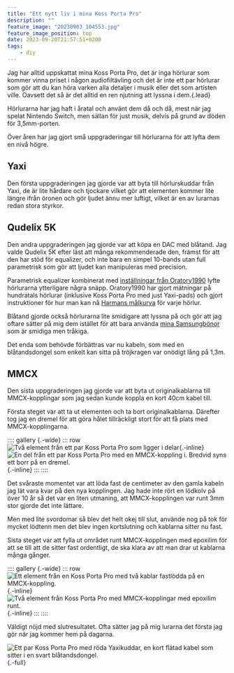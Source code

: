 ```yaml
---
title: "Ett nytt liv i mina Koss Porta Pro"
description: ""
feature_image: "20230903_104553.jpg"
feature_image_position: top
date: 2023-09-20T21:57:51+0200
tags:
    - diy
---
```


Jag har alltid uppskattat mina Koss Porta Pro, det är inga hörlurar som kommer vinna priset i någon audiofiltävling och det är inte ett par hörlurar som gör att du kan höra varken alla detaljer i musik eller det som artisten ville. Oavsett det så är det alltid en ren njutning att lyssna i dem.{.lead}

Hörlurarna har jag haft i åratal och använt dem då och då, mest när jag spelat Nintendo Switch, men sällan för just musik, delvis på grund av döden för 3,5mm-porten.

Över åren har jag gjort små uppgraderingar till hörlurarna för att lyfta dem en nivå högre.

## Yaxi

Den första uppgraderingen jag gjorde var att byta till hörlurskuddar från Yaxi, de är lite hårdare och tjockare vilket gör att elementen kommer lite längre ifrån öronen och gör ljudet ännu mer luftigt, vilket är en av lurarnas redan stora styrkor.

## Qudelix 5K

Den andra uppgraderingen jag gjorde var att köpa en DAC med blåtand. Jag valde Qudelix 5K efter läst att många rekommenderade den, främst för att den har stöd för equalizer, och inte bara en simpel 10-bands utan full parametrisk som gör att ljudet kan manipuleras med precision.

Parametrisk equalizer kombinerat med [inställningar från Oratory1990](https://old.reddit.com/r/oratory1990/comments/jx27p7/the_effect_of_yaxi_earpads_on_the_koss_porta_pro/) lyfte hörlurarna ytterligare några snäpp. Oratory1990 har gjort mätningar på hundratals hörlurar (inklusive Koss Porta Pro med just Yaxi-pads) och gjort instruktioner för hur man kan nå [Harmans målkurva](https://www.headphonesty.com/2020/04/harman-target-curves-part-1/) för varje hörlur.

Blåtand gjorde också hörlurarna lite smidigare att lyssna på och gör att jag oftare sätter på mig dem istället för att bara använda [mina Samsungbönor](https://www.samsung.com/se/audio-sound/galaxy-buds/galaxy-buds-live-mystic-black-sm-r180nzkaeub/) som är smidiga men tråkiga.

Det enda som behövde förbättras var nu kabeln, som med en blåtandsdongel som enkelt kan sitta på tröjkragen var onödigt lång på 1,3m.

## MMCX

Den sista uppgraderingen jag gjorde var att byta ut originalkablarna till MMCX-kopplingar som jag sedan kunde koppla en kort 40cm kabel till.

Första steget var att ta ut elementen och ta bort originalkablarna. Därefter tog jag en dremel för att göra hålet tillräckligt stort för att få plats med MMCX-kopplingarna.


:::: gallery {.-wide}
::: row
![Två element från ett par Koss Porta Pro som ligger i delar](20230903_092343.jpg){.-inline}
![En del från ett par Koss Porta Pro med en MMCX-koppling i. Bredvid syns ett borr på en dremel.](20230903_094246.jpg){.-inline}
:::
::::

Det svåraste momentet var att löda fast de centimeter av den gamla kabeln jag lät vara kvar på den nya kopplingen. Jag hade inte rört en lödkolv på över 10 år så det var en liten utmaning, att MMCX-kopplingen var runt 3mm stor gjorde det inte lättare.

Men med lite svordomar så blev det helt okej till slut, använde nog på tok för mycket lödtenn men det blev ingen kortslutning och kablarna sitter nu fast.

Sista steget var att fylla ut området runt MMCX-kopplingen med epoxilim för att se till att de sitter fast ordentligt, de ska klara av att man drar ut kablarna många gånger.

:::: gallery {.-wide}
::: row
![Ett element från en Koss Porta Pro med två kablar fastlödda på en MMCX-koppling.](20230903_101540.jpg){.-inline}
![Två element från Koss Porta Pro med MMCX-kopplingar med epoxilim runt.](20230903_103337.jpg){.-inline}
:::
::::

Väldigt nöjd med slutresultatet. Ofta sätter jag på mig lurarna det första jag gör när jag kommer hem på dagarna.

![Ett par Koss Porta Pro med röda Yaxikuddar, en kort flätad kabel som sitter i en svart blåtandsdongel.](20230903_104553.jpg){.-full}